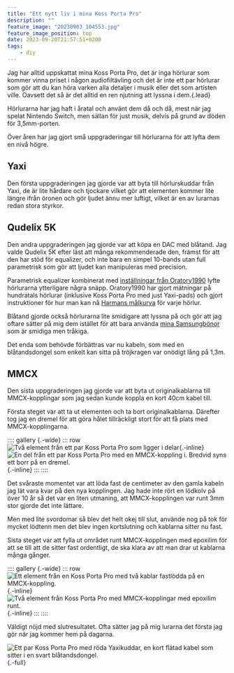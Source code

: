 ```yaml
---
title: "Ett nytt liv i mina Koss Porta Pro"
description: ""
feature_image: "20230903_104553.jpg"
feature_image_position: top
date: 2023-09-20T21:57:51+0200
tags:
    - diy
---
```


Jag har alltid uppskattat mina Koss Porta Pro, det är inga hörlurar som kommer vinna priset i någon audiofiltävling och det är inte ett par hörlurar som gör att du kan höra varken alla detaljer i musik eller det som artisten ville. Oavsett det så är det alltid en ren njutning att lyssna i dem.{.lead}

Hörlurarna har jag haft i åratal och använt dem då och då, mest när jag spelat Nintendo Switch, men sällan för just musik, delvis på grund av döden för 3,5mm-porten.

Över åren har jag gjort små uppgraderingar till hörlurarna för att lyfta dem en nivå högre.

## Yaxi

Den första uppgraderingen jag gjorde var att byta till hörlurskuddar från Yaxi, de är lite hårdare och tjockare vilket gör att elementen kommer lite längre ifrån öronen och gör ljudet ännu mer luftigt, vilket är en av lurarnas redan stora styrkor.

## Qudelix 5K

Den andra uppgraderingen jag gjorde var att köpa en DAC med blåtand. Jag valde Qudelix 5K efter läst att många rekommenderade den, främst för att den har stöd för equalizer, och inte bara en simpel 10-bands utan full parametrisk som gör att ljudet kan manipuleras med precision.

Parametrisk equalizer kombinerat med [inställningar från Oratory1990](https://old.reddit.com/r/oratory1990/comments/jx27p7/the_effect_of_yaxi_earpads_on_the_koss_porta_pro/) lyfte hörlurarna ytterligare några snäpp. Oratory1990 har gjort mätningar på hundratals hörlurar (inklusive Koss Porta Pro med just Yaxi-pads) och gjort instruktioner för hur man kan nå [Harmans målkurva](https://www.headphonesty.com/2020/04/harman-target-curves-part-1/) för varje hörlur.

Blåtand gjorde också hörlurarna lite smidigare att lyssna på och gör att jag oftare sätter på mig dem istället för att bara använda [mina Samsungbönor](https://www.samsung.com/se/audio-sound/galaxy-buds/galaxy-buds-live-mystic-black-sm-r180nzkaeub/) som är smidiga men tråkiga.

Det enda som behövde förbättras var nu kabeln, som med en blåtandsdongel som enkelt kan sitta på tröjkragen var onödigt lång på 1,3m.

## MMCX

Den sista uppgraderingen jag gjorde var att byta ut originalkablarna till MMCX-kopplingar som jag sedan kunde koppla en kort 40cm kabel till.

Första steget var att ta ut elementen och ta bort originalkablarna. Därefter tog jag en dremel för att göra hålet tillräckligt stort för att få plats med MMCX-kopplingarna.


:::: gallery {.-wide}
::: row
![Två element från ett par Koss Porta Pro som ligger i delar](20230903_092343.jpg){.-inline}
![En del från ett par Koss Porta Pro med en MMCX-koppling i. Bredvid syns ett borr på en dremel.](20230903_094246.jpg){.-inline}
:::
::::

Det svåraste momentet var att löda fast de centimeter av den gamla kabeln jag lät vara kvar på den nya kopplingen. Jag hade inte rört en lödkolv på över 10 år så det var en liten utmaning, att MMCX-kopplingen var runt 3mm stor gjorde det inte lättare.

Men med lite svordomar så blev det helt okej till slut, använde nog på tok för mycket lödtenn men det blev ingen kortslutning och kablarna sitter nu fast.

Sista steget var att fylla ut området runt MMCX-kopplingen med epoxilim för att se till att de sitter fast ordentligt, de ska klara av att man drar ut kablarna många gånger.

:::: gallery {.-wide}
::: row
![Ett element från en Koss Porta Pro med två kablar fastlödda på en MMCX-koppling.](20230903_101540.jpg){.-inline}
![Två element från Koss Porta Pro med MMCX-kopplingar med epoxilim runt.](20230903_103337.jpg){.-inline}
:::
::::

Väldigt nöjd med slutresultatet. Ofta sätter jag på mig lurarna det första jag gör när jag kommer hem på dagarna.

![Ett par Koss Porta Pro med röda Yaxikuddar, en kort flätad kabel som sitter i en svart blåtandsdongel.](20230903_104553.jpg){.-full}